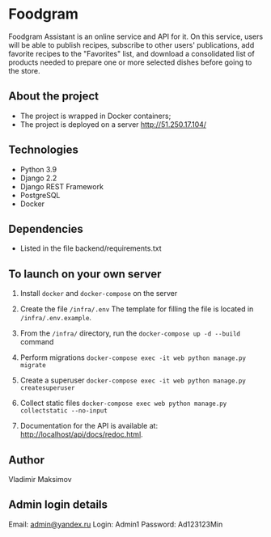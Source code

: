# Foodgram

 Foodgram Assistant is an online service and API for it. On this service, users will be able to publish recipes, subscribe to other users' publications, add favorite recipes to the "Favorites" list, and download a consolidated list of products needed to prepare one or more selected dishes before going to the store.

## About the project 

- The project is wrapped in Docker containers;
- The project is deployed on a server http://51.250.17.104/
  
## Technologies
- Python 3.9
- Django 2.2
- Django REST Framework
- PostgreSQL
- Docker

## Dependencies
- Listed in the file backend/requirements.txt


## To launch on your own server

1. Install `docker` and `docker-compose` on the server
2. Create the file `/infra/.env` The template for filling the file is located in `/infra/.env.example`.
3. From the `/infra/` directory, run the `docker-compose up -d --build` command
5. Perform migrations `docker-compose exec -it web python manage.py migrate`
6. Create a superuser `docker-compose exec -it web python manage.py createsuperuser`
7. Collect static files `docker-compose exec web python manage.py collectstatic --no-input`

8. Documentation for the API is available at: <http://localhost/api/docs/redoc.html>.

## Author

Vladimir Maksimov 

## Admin login details

Email: admin@yandex.ru
Login: Admin1
Password: Ad123123Min
